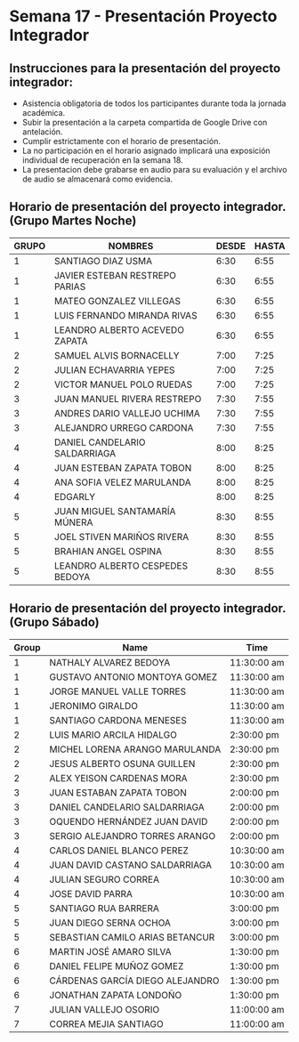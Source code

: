 #  Semana 17 - Presentación Proyecto Integrador

## Instrucciones para la presentación del proyecto integrador:

- Asistencia obligatoria de todos los participantes durante toda la jornada académica.
- Subir la presentación a la carpeta compartida de Google Drive con antelación.
- Cumplir estrictamente con el horario de presentación.
- La no participación en el horario asignado implicará una exposición individual de recuperación en la semana 18.
- La presentacion debe grabarse en audio para su evaluación y el archivo de audio se almacenará como evidencia.

## Horario de presentación del proyecto integrador. (Grupo Martes Noche)

| GRUPO | NOMBRES | DESDE | HASTA |
|-------|---------|-------|-------|
| 1 | SANTIAGO DIAZ USMA | 6:30 | 6:55 |
| 1 | JAVIER ESTEBAN RESTREPO PARIAS | 6:30 | 6:55 |
| 1 | MATEO GONZALEZ VILLEGAS | 6:30 | 6:55 |
| 1 | LUIS FERNANDO MIRANDA RIVAS | 6:30 | 6:55 |
| 1 | LEANDRO ALBERTO ACEVEDO ZAPATA | 6:30 | 6:55 |
| 2 | SAMUEL ALVIS BORNACELLY | 7:00 | 7:25 |
| 2 | JULIAN ECHAVARRIA YEPES | 7:00 | 7:25 |
| 2 | VICTOR MANUEL POLO RUEDAS | 7:00 | 7:25 |
| 3 | JUAN MANUEL RIVERA RESTREPO | 7:30 | 7:55 |
| 3 | ANDRES DARIO VALLEJO UCHIMA | 7:30 | 7:55 |
| 3 | ALEJANDRO URREGO CARDONA | 7:30 | 7:55 |
| 4 | DANIEL CANDELARIO SALDARRIAGA | 8:00 | 8:25 |
| 4 | JUAN ESTEBAN ZAPATA TOBON | 8:00 | 8:25 |
| 4 | ANA SOFIA VELEZ MARULANDA | 8:00 | 8:25 |
| 4 | EDGARLY | 8:00 | 8:25 |
| 5 | JUAN MIGUEL SANTAMARÍA MÚNERA | 8:30 | 8:55 |
| 5 | JOEL STIVEN MARIÑOS RIVERA | 8:30 | 8:55 |
| 5 | BRAHIAN ANGEL OSPINA | 8:30 | 8:55 |
| 5 | LEANDRO ALBERTO CESPEDES BEDOYA | 8:30 | 8:55 |


## Horario de presentación del proyecto integrador. (Grupo Sábado)


| Group | Name                              | Time         |
|-------|-----------------------------------|--------------|
| 1     | NATHALY ALVAREZ BEDOYA           | 11:30:00 am  |
| 1     | GUSTAVO ANTONIO MONTOYA GOMEZ     | 11:30:00 am  |
| 1     | JORGE MANUEL VALLE TORRES         | 11:30:00 am  |
| 1     | JERONIMO GIRALDO                  | 11:30:00 am  |
| 1     | SANTIAGO CARDONA MENESES          | 11:30:00 am  |
| 2     | LUIS MARIO ARCILA HIDALGO         | 2:30:00 pm   |
| 2     | MICHEL LORENA ARANGO MARULANDA    | 2:30:00 pm   |
| 2     | JESUS ALBERTO OSUNA GUILLEN       | 2:30:00 pm   |
| 2     | ALEX YEISON CARDENAS MORA         | 2:30:00 pm   |
| 3     | JUAN ESTABAN ZAPATA TOBON         | 2:00:00 pm   |
| 3     | DANIEL CANDELARIO SALDARRIAGA     | 2:00:00 pm   |
| 3     | OQUENDO HERNÁNDEZ JUAN DAVID      | 2:00:00 pm   |
| 3     | SERGIO ALEJANDRO TORRES ARANGO    | 2:00:00 pm   |
| 4     | CARLOS DANIEL BLANCO PEREZ        | 10:30:00 am  |
| 4     | JUAN DAVID CASTANO SALDARRIAGA    | 10:30:00 am  |
| 4     | JULIAN SEGURO CORREA              | 10:30:00 am  |
| 4     | JOSE DAVID PARRA                  | 10:30:00 am  |
| 5     | SANTIAGO RUA BARRERA              | 3:00:00 pm   |
| 5     | JUAN DIEGO SERNA OCHOA            | 3:00:00 pm   |
| 5     | SEBASTIAN CAMILO ARIAS BETANCUR   | 3:00:00 pm   |
| 6     | MARTIN JOSÉ AMARO SILVA           | 1:30:00 pm   |
| 6     | DANIEL FELIPE MUÑOZ GOMEZ         | 1:30:00 pm   |
| 6     | CÁRDENAS GARCÍA DIEGO ALEJANDRO   | 1:30:00 pm   |
| 6     | JONATHAN ZAPATA LONDOÑO           | 1:30:00 pm   |
| 7     | JULIAN VALLEJO OSORIO             | 11:00:00 am  |
| 7     | CORREA MEJIA SANTIAGO             | 11:00:00 am  |


